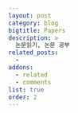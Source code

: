 ```yaml
---
layout: post
category: blog
bigtitle: Papers
description: >
  논문읽기, 논문 공부
related_posts:
  -
addons:
  - related
  - comments
list: true
order: 2
---
```


